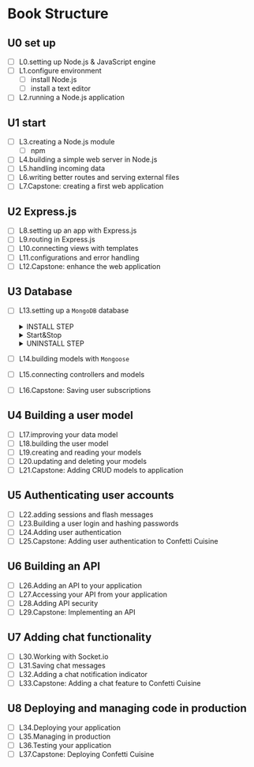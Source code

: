Book Structure
===
## U0 set up
- [ ] L0.setting up Node.js & JavaScript engine
- [ ] L1.configure environment
  - [ ] install Node.js
  - [ ] install a text editor
- [ ] L2.running a Node.js application
## U1 start
- [ ] L3.creating a Node.js module
  - [ ] npm
- [ ] L4.building a simple web server in Node.js
- [ ] L5.handling incoming data
- [ ] L6.writing better routes and serving external files
- [ ] L7.Capstone: creating a first web application
## U2 Express.js
- [ ] L8.setting up an app with Express.js
- [ ] L9.routing in Express.js
- [ ] L10.connecting views with templates
- [ ] L11.configurations and error handling
- [ ] L12.Capstone: enhance the web application
## U3 Database
- [ ] L13.setting up a `MongoDB` database
  <details><summary>INSTALL STEP</summary>
  
    `brew tap mongodb/brew` <br>
    `brew install mongodb-community`
     >include the MongoDB Server processes `mongod` and `mongos`, the `MongoDB Database Tools`, and the `install_compass` script to separately install `MongoDB Compass`.

    `mongod --dbpath ~/data/db`
     > place MongoDB's data in your home directory
  </details>
  <details><summary>Start&Stop</summary>
  
    `brew services start mongodb-community` <br>
    `mongosh`<br>
     >start mongodb-community, then run mongosh in terminal,will start MongoDB shell.
     
    `brew services stop mongodb-community`
  
  </details>
  <details><summary>UNINSTALL STEP</summary>
  
   `brew uninstall mongodb-community`<br>
   `brew uninstall mongodb-database-tools`
  </details>
- [ ] L14.building models with `Mongoose`
- [ ] L15.connecting controllers and models
- [ ] L16.Capstone: Saving user subscriptions
## U4 Building a user model
- [ ] L17.improving your data model
- [ ] L18.building the user model
- [ ] L19.creating and reading your models
- [ ] L20.updating and deleting your models
- [ ] L21.Capstone: Adding CRUD models to application
## U5 Authenticating user accounts
- [ ] L22.adding sessions and flash messages
- [ ] L23.Building a user login and hashing passwords
- [ ] L24.Adding user authentication
- [ ] L25.Capstone: Adding user authentication to Confetti Cuisine
## U6 Building an API
- [ ] L26.Adding an API to your application
- [ ] L27.Accessing your API from your application
- [ ] L28.Adding API security
- [ ] L29.Capstone: Implementing an API
## U7 Adding chat functionality
- [ ] L30.Working with Socket.io
- [ ] L31.Saving chat messages
- [ ] L32.Adding a chat notification indicator
- [ ] L33.Capstone: Adding a chat feature to Confetti Cuisine
## U8 Deploying and managing code in production
- [ ] L34.Deploying your application
- [ ] L35.Managing in production
- [ ] L36.Testing your application
- [ ] L37.Capstone: Deploying Confetti Cuisine